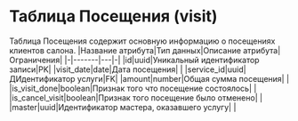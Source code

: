 # **Таблица Посещения** (visit)
Таблица Посещения содержит основную информацию о посещениях клиентов салона.
|Название атрибута|Тип данных|Описание атрибута|Ограничения|
|-|-------|---|-|
|id|uuid|Уникальный идентификатор записи|PK|
|visit_date|date|Дата посещения| |
|service_id|uuid|ДИдентификатор услуги|FK|
|amount|number|Общая сумма посещения| |
|is_visit_done|boolean|Признак того что посещение состоялось| |
|is_cancel_visit|boolean|Признак того  посещение было отменено| |
|master|uuid|Идентификатор мастера, оказавшего услугу| |